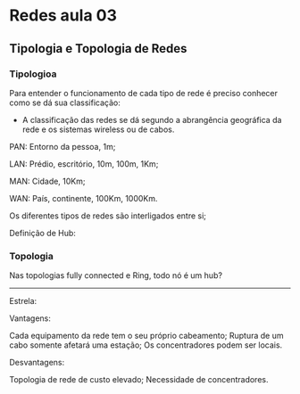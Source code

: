 # Redes aula 03

## Tipologia e Topologia de Redes

### Tipologioa

Para entender o funcionamento de cada tipo de rede é preciso conhecer como se dá sua classificação:

- A classificação das redes se dá segundo a abrangência geográfica da rede e os sistemas wireless ou de cabos.

PAN: Entorno da pessoa, 1m;

LAN: Prédio, escritório, 10m, 100m, 1Km;

MAN: Cidade, 10Km;

WAN: País, continente, 100Km, 1000Km.

Os diferentes tipos de redes são interligados entre si;

Definição de Hub:

### Topologia

Nas topologias fully connected e Ring, todo nó é um hub?

---

Estrela:

Vantagens:

Cada equipamento da rede tem o seu próprio cabeamento;
Ruptura de um cabo somente afetará uma estação;
Os concentradores podem ser locais.

Desvantagens:

Topologia de rede de custo elevado;
Necessidade de concentradores.

